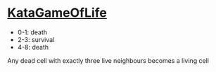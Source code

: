 # [KataGameOfLife](http://codingdojo.org/cgi-bin/index.pl?KataGameOfLife)

- 0-1: death
- 2-3: survival
- 4-8: death

Any dead cell with exactly three live neighbours becomes a living cell
